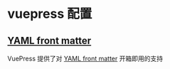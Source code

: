 # vuepress 配置

## [YAML front matter](https://www.vuepress.cn/zh/guide/frontmatter.html#%E5%85%B6%E4%BB%96%E6%A0%BC%E5%BC%8F%E7%9A%84-front-matter)

VuePress 提供了对 [YAML front matter](https://jekyllrb.com/docs/) 开箱即用的支持

